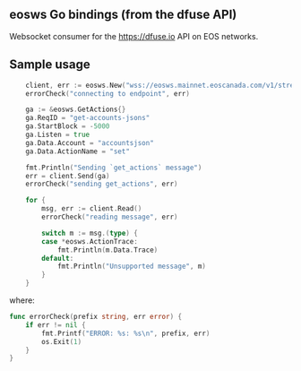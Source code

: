 eosws Go bindings (from the dfuse API)
--------------------------------------

Websocket consumer for the https://dfuse.io API on EOS networks.

## Sample usage

```go
	client, err := eosws.New("wss://eosws.mainnet.eoscanada.com/v1/stream", "eyJ...nadacom", "https://origin.example.com")
	errorCheck("connecting to endpoint", err)

	ga := &eosws.GetActions{}
	ga.ReqID = "get-accounts-jsons"
	ga.StartBlock = -5000
	ga.Listen = true
	ga.Data.Account = "accountsjson"
	ga.Data.ActionName = "set"

	fmt.Println("Sending `get_actions` message")
	err = client.Send(ga)
	errorCheck("sending get_actions", err)

	for {
		msg, err := client.Read()
		errorCheck("reading message", err)

		switch m := msg.(type) {
		case *eosws.ActionTrace:
			fmt.Println(m.Data.Trace)
		default:
			fmt.Println("Unsupported message", m)
		}
	}
```

where:

```go
func errorCheck(prefix string, err error) {
	if err != nil {
		fmt.Printf("ERROR: %s: %s\n", prefix, err)
		os.Exit(1)
	}
}
```
